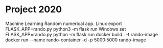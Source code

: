 # Project 2020
 Machine Learning 
Random numerical app.
Linux
export FLASK_APP=rando.py
python3 -m flask run
Windows
set FLASK_APP=rando.py
python -m flask run
docker build . -t rando-image
docker run --name rando-container -d -p 5000:5000 rando-image